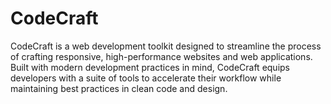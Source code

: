 # CodeCraft
CodeCraft is a web development toolkit designed to streamline the process of crafting responsive, high-performance websites and web applications. Built with modern development practices in mind, CodeCraft equips developers with a suite of tools to accelerate their workflow while maintaining best practices in clean code and design.
